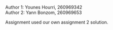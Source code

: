 Author 1: Younes Hourri, 260969342  
Author 2: Yann Bonzom, 260969653  

Assignment used our own assignment 2 solution.

